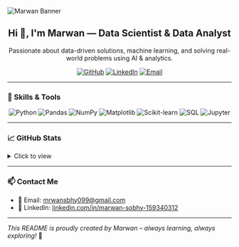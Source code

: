 ![Marwan Banner](https://raw.githubusercontent.com/marwanemam/marwanemam/main/[marwan-banner.png](https://github.com/marwanemam10/marwanemam/blob/main/Light%20Blue%20Sci-Fi%20Futuristic%20Animated%20Logo.mp4))


<h2 align="center">Hi 👋, I'm Marwan — Data Scientist & Data Analyst</h2>

<p align="center">
    Passionate about data-driven solutions, machine learning, and solving real-world problems using AI & analytics.
</p>

<p align="center">
    <a href="https://github.com/marwanemam" target="_blank"><img alt="GitHub" src="https://img.shields.io/badge/-@marwanemam-181717?style=flat-square&logo=GitHub&logoColor=white"></a>
    <a href="https://www.linkedin.com/in/marwan-sobhy-159340312" target="_blank"><img alt="LinkedIn" src="https://img.shields.io/badge/-LinkedIn-0077B5?style=flat-square&logo=Linkedin&logoColor=white"></a>
    <a href="mailto:mrwansbhy099@gmail.com"><img alt="Email" src="https://img.shields.io/badge/-Email-D14836?style=flat-square&logo=Gmail&logoColor=white"></a>
</p>

---

### 🧠 Skills & Tools

<p align="center">
    <img alt="Python" src="https://img.shields.io/badge/-Python-3776AB?style=flat-square&logo=python&logoColor=white">
    <img alt="Pandas" src="https://img.shields.io/badge/-Pandas-150458?style=flat-square&logo=pandas&logoColor=white">
    <img alt="NumPy" src="https://img.shields.io/badge/-NumPy-013243?style=flat-square&logo=numpy&logoColor=white">
    <img alt="Matplotlib" src="https://img.shields.io/badge/-Matplotlib-11557C?style=flat-square&logo=gnuplot&logoColor=white">
    <img alt="Scikit-learn" src="https://img.shields.io/badge/-Scikit_Learn-F7931E?style=flat-square&logo=scikit-learn&logoColor=white">
    <img alt="SQL" src="https://img.shields.io/badge/-SQL-4479A1?style=flat-square&logo=postgresql&logoColor=white">
    <img alt="Jupyter" src="https://img.shields.io/badge/-Jupyter-F37626?style=flat-square&logo=Jupyter&logoColor=white">
</p>

---

### 📈 GitHub Stats

<details>
<summary>Click to view</summary>
<p align="center">
    <img alt="GitHub Stats" src="https://github-readme-stats.vercel.app/api?username=marwanemam&show_icons=true&hide=issues&count_private=true&theme=default">
    <br>
    <img alt="Top Langs" src="https://github-readme-stats.vercel.app/api/top-langs/?username=marwanemam&layout=compact&hide_border=true">
</p>
</details>

---

### 📫 Contact Me
- 📧 Email: mrwansbhy099@gmail.com  
- 💼 LinkedIn: [linkedin.com/in/marwan-sobhy-159340312](https://www.linkedin.com/in/marwan-sobhy-159340312)

---

*This README is proudly created by Marwan – always learning, always exploring!* 🚀
